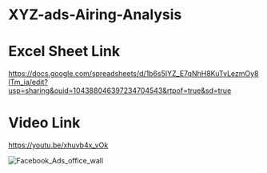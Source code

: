 # XYZ-ads-Airing-Analysis

# Excel Sheet Link
https://docs.google.com/spreadsheets/d/1b6s5IYZ_E7qNhH8KuTvLezmOy8lTm_ia/edit?usp=sharing&ouid=104388046397234704543&rtpof=true&sd=true

# Video Link <br>
https://youtu.be/xhuvb4x_vOk

![Facebook_Ads_office_wall](https://user-images.githubusercontent.com/111626329/225333753-a31d946a-fedf-4e04-af4f-4bc670096969.png)
